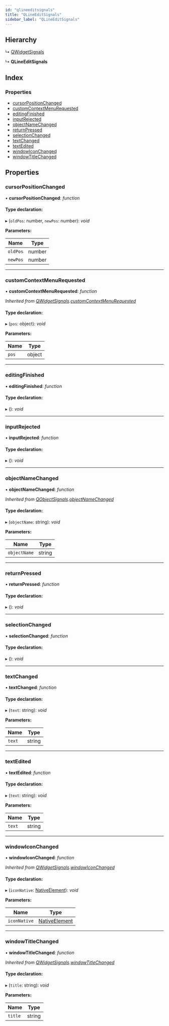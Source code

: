 ```yaml
---
id: "qlineeditsignals"
title: "QLineEditSignals"
sidebar_label: "QLineEditSignals"
---
```


## Hierarchy

  ↳ [QWidgetSignals](qwidgetsignals.md)

  ↳ **QLineEditSignals**

## Index

### Properties

* [cursorPositionChanged](qlineeditsignals.md#cursorpositionchanged)
* [customContextMenuRequested](qlineeditsignals.md#customcontextmenurequested)
* [editingFinished](qlineeditsignals.md#editingfinished)
* [inputRejected](qlineeditsignals.md#inputrejected)
* [objectNameChanged](qlineeditsignals.md#objectnamechanged)
* [returnPressed](qlineeditsignals.md#returnpressed)
* [selectionChanged](qlineeditsignals.md#selectionchanged)
* [textChanged](qlineeditsignals.md#textchanged)
* [textEdited](qlineeditsignals.md#textedited)
* [windowIconChanged](qlineeditsignals.md#windowiconchanged)
* [windowTitleChanged](qlineeditsignals.md#windowtitlechanged)

## Properties

###  cursorPositionChanged

• **cursorPositionChanged**: *function*

#### Type declaration:

▸ (`oldPos`: number, `newPos`: number): *void*

**Parameters:**

Name | Type |
------ | ------ |
`oldPos` | number |
`newPos` | number |

___

###  customContextMenuRequested

• **customContextMenuRequested**: *function*

*Inherited from [QWidgetSignals](qwidgetsignals.md).[customContextMenuRequested](qwidgetsignals.md#customcontextmenurequested)*

#### Type declaration:

▸ (`pos`: object): *void*

**Parameters:**

Name | Type |
------ | ------ |
`pos` | object |

___

###  editingFinished

• **editingFinished**: *function*

#### Type declaration:

▸ (): *void*

___

###  inputRejected

• **inputRejected**: *function*

#### Type declaration:

▸ (): *void*

___

###  objectNameChanged

• **objectNameChanged**: *function*

*Inherited from [QObjectSignals](qobjectsignals.md).[objectNameChanged](qobjectsignals.md#objectnamechanged)*

#### Type declaration:

▸ (`objectName`: string): *void*

**Parameters:**

Name | Type |
------ | ------ |
`objectName` | string |

___

###  returnPressed

• **returnPressed**: *function*

#### Type declaration:

▸ (): *void*

___

###  selectionChanged

• **selectionChanged**: *function*

#### Type declaration:

▸ (): *void*

___

###  textChanged

• **textChanged**: *function*

#### Type declaration:

▸ (`text`: string): *void*

**Parameters:**

Name | Type |
------ | ------ |
`text` | string |

___

###  textEdited

• **textEdited**: *function*

#### Type declaration:

▸ (`text`: string): *void*

**Parameters:**

Name | Type |
------ | ------ |
`text` | string |

___

###  windowIconChanged

• **windowIconChanged**: *function*

*Inherited from [QWidgetSignals](qwidgetsignals.md).[windowIconChanged](qwidgetsignals.md#windowiconchanged)*

#### Type declaration:

▸ (`iconNative`: [NativeElement](../globals.md#nativeelement)): *void*

**Parameters:**

Name | Type |
------ | ------ |
`iconNative` | [NativeElement](../globals.md#nativeelement) |

___

###  windowTitleChanged

• **windowTitleChanged**: *function*

*Inherited from [QWidgetSignals](qwidgetsignals.md).[windowTitleChanged](qwidgetsignals.md#windowtitlechanged)*

#### Type declaration:

▸ (`title`: string): *void*

**Parameters:**

Name | Type |
------ | ------ |
`title` | string |
